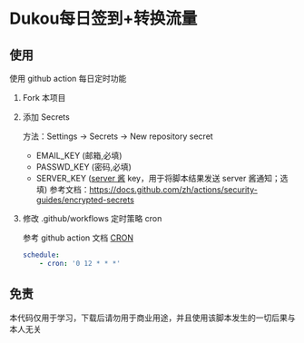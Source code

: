 # Dukou每日签到+转换流量

## 使用

使用 github action 每日定时功能

1. Fork 本项目

2. 添加 Secrets

   方法：Settings -> Secrets -> New repository secret

    - EMAIL_KEY (邮箱,必填)
    - PASSWD_KEY (密码,必填)
    - SERVER_KEY ([server 酱](https://sct.ftqq.com/sendkey) key，用于将脚本结果发送 server 酱通知；选填)
    参考文档：https://docs.github.com/zh/actions/security-guides/encrypted-secrets

3. 修改 .github/workflows 定时策略 cron

   参考 github action 文档 [CRON](https://docs.github.com/cn/actions/reference/events-that-trigger-workflows#scheduled-events)

    ```yml
    schedule:
        - cron: '0 12 * * *'
    ```

## 免责

本代码仅用于学习，下载后请勿用于商业用途，并且使用该脚本发生的一切后果与本人无关
